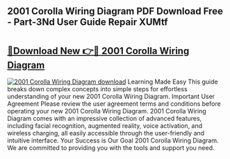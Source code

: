 ## 2001 Corolla Wiring Diagram PDF Download Free - Part-3Nd User Guide Repair XUMtf

# <h2><a href="http://dfu6wb.blite.top/?on=2001+Corolla+Wiring+Diagram">🔗Download New 👉🔴 2001 Corolla Wiring Diagram</a></h2>

[![2001 Corolla Wiring Diagram download](https://i.imgur.com/lujVjoI.png)](http://dfu6wb.blite.top/?on=2001+Corolla+Wiring+Diagram)
Learning Made Easy This guide breaks down complex concepts into simple steps for effortless understanding of your new 2001 Corolla Wiring Diagram. Important User Agreement Please review the user agreement terms and conditions before operating your new 2001 Corolla Wiring Diagram. 2001 Corolla Wiring Diagram comes with an impressive collection of advanced features, including facial recognition, augmented reality, voice activation, and wireless charging, all easily accessible through the user-friendly and intuitive interface. Your Success is Our Goal 2001 Corolla Wiring Diagram. We are committed to providing you with the tools and support you need.
